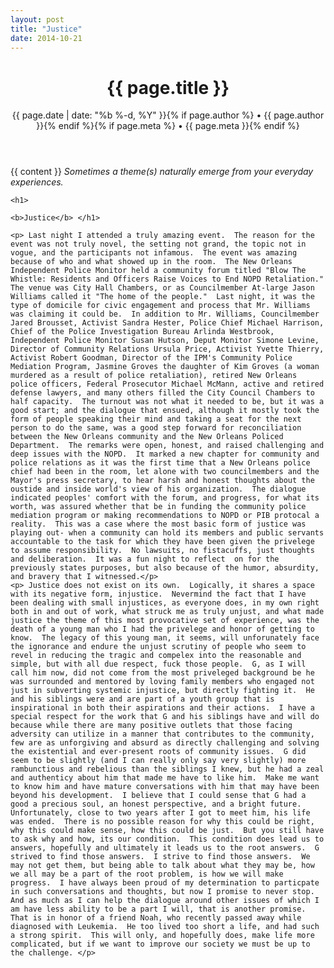 ```yaml
---
layout: post
title: "Justice"
date: 2014-10-21 
---
```

<div class="post">

  <header class="post-header"> 
    <h1 class="post-title">{{ page.title }}</h1>
    <p class="post-meta">{{ page.date | date: "%b %-d, %Y" }}{% if page.author %} • {{ page.author }}{% endif %}{% if page.meta %} • {{ page.meta }}{% endif %}</p>
  </header>

  <article class="post-content">
    {{ content }} <i>Sometimes a theme(s) naturally emerge from your everyday experiences. </i>
   
    <h1>
    
    <b>Justice</b> </h1>
    
    <p> Last night I attended a truly amazing event.  The reason for the event was not truly novel, the setting not grand, the topic not in vogue, and the participants not infamous.  The event was amazing because of who and what showed up in the room.  The New Orleans Independent Police Monitor held a community forum titled "Blow The Whistle: Residents and Officers Raise Voices to End NOPD Retaliation."  The venue was City Hall Chambers, or as Councilmember At-large Jason Williams called it "The home of the people."  Last night, it was the type of domicile for civic engagement and process that Mr. Williams was claiming it could be.  In addition to Mr. Williams, Councilmember Jared Brousset, Activist Sandra Hester, Police Chief Michael Harrison, Chief of the Police Investigation Bureau Arlinda Westbrook, Independent Police Monitor Susan Hutson, Deput Monitor Simone Levine, Director of Community Relations Ursula Price, Activist Yvette Thierry, Activist Robert Goodman, Director of the IPM's Community Police Mediation Program, Jasmine Groves the daughter of Kim Groves (a woman murdered as a result of police retaliation), retired New Orleans police officers, Federal Prosecutor Michael McMann, active and retired defense lawyers, and many others filled the City Council Chambers to half capacity.  The turnout was not what it needed to be, but it was a good start; and the dialogue that ensued, although it mostly took the form of people speaking their mind and taking a seat for the next person to do the same, was a good step forward for reconciliation between the New Orleans community and the New Orleans Policed Department.  The remarks were open, honest, and raised challenging and deep issues with the NOPD.  It marked a new chapter for community and police relations as it was the first time that a New Orleans police chief had been in the room, let alone with two councilmembers and the Mayor's press secretary, to hear harsh and honest thoughts about the oustide and inside world's view of his organization.  The dialogue indicated peoples' comfort with the forum, and progress, for what its worth, was assured whether that be in funding the community police mediation program or making recommendations to NOPD or PIB protocal a reality.  This was a case where the most basic form of justice was playing out- when a community can hold its members and public servants accountable to the task for which they have been given the privelege to assume responsibility.  No lawsuits, no fistacuffs, just thoughts and deliberation.  It was a fun night to reflect  on for the previously states purposes, but also because of the humor, absurdity, and bravery that I witnessed.</p>
    <p> Justice does not exist on its own.  Logically, it shares a space with its negative form, injustice.  Nevermind the fact that I have been dealing with small injustices, as everyone does, in my own right both in and out of work, what struck me as truly unjust, and what made justice the theme of this most provocative set of experience, was the death of a young man who I had the privelege and honor of getting to know.  The legacy of this young man, it seems, will unforunately face the ignorance and endure the unjust scrutiny of people who seem to revel in reducing the tragic and compelex into the reasonable and simple, but with all due respect, fuck those people.  G, as I will call him now, did not come from the most priveleged background be he was surrounded and mentored by loving family members who engaged not just in subverting systemic injustice, but directly fighting it.  He and his siblings were and are part of a youth group that is inspirational in both their aspirations and their actions.  I have a special respect for the work that G and his siblings have and will do because while there are many positive outlets that those facing adversity can utilize in a manner that contributes to the community, few are as unforgiving and absurd as directly challenging and solving the existential and ever-present roots of community issues.  G did seem to be slightly (and I can really only say very slightly) more rambunctious and rebelious than the siblings I knew, but he had a zeal and authenticy about him that made me have to like him.  Make me want to know him and have mature conversations with him that may have been beyond his development.  I believe that I could sense that G had a good a precious soul, an honest perspective, and a bright future.  Unfortunately, close to two years after I got to meet him, his life was ended.  There is no possible reason for why this could be right, why this could make sense, how this could be just.  But you still have to ask why and how, its our condition.  This condition does lead us to answers, hopefully and ultimately it leads us to the root answers.  G strived to find those answers.  I strive to find those answers.  We may not get them, but being able to talk about what they may be, how we all may be a part of the root problem, is how we will make progress.  I have always been proud of my determination to particpate in such conversations and thoughts, but now I promise to never stop.  And as much as I can help the dialogue around other issues of which I am have less ability to be a part I will, that is another promise.  That is in honor of a friend Noah, who recently passed away while diagnosed with Leukemia.  He too lived too short a life, and had such a strong spirit.  This will only, and hopefully does, make life more complicated, but if we want to improve our society we must be up to the challenge. </p>
  </article>

</div>
